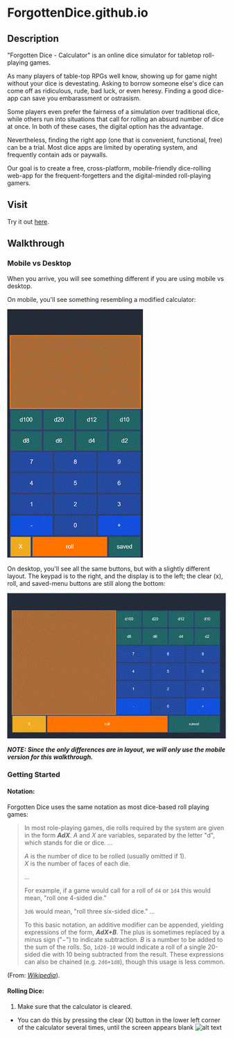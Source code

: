 # ForgottenDice.github.io

## Description
"Forgotten Dice - Calculator" is an online dice simulator for tabletop roll-playing games. 

As many players of table-top RPGs well know, showing up for game night without your dice is devestating. Asking to borrow someone else's dice can come off as ridiculous, rude, bad luck, or even heresy. Finding a good dice-app can save you embarassment or ostrasism. 

Some players even prefer the fairness of a simulation over traditional dice, while others run into situations that call for rolling an absurd number of dice at once. In both of these cases, the digital option has the advantage.

Nevertheless, finding the right app (one that is convenient, functional, free) can be a trial. Most dice apps are limited by operating system, and frequently contain ads or paywalls.

Our goal is to create a free, cross-platform, mobile-friendly dice-rolling web-app for the frequent-forgetters and the digital-minded roll-playing gamers.

## Visit
Try it out [here](https://ForgottenDice.github.io).

## Walkthrough
### Mobile vs Desktop
When you arrive, you will see something different if you are using mobile vs desktop.

On mobile, you'll see something resembling a modified calculator:

![alt text](https://github.com/ForgottenDice/ForgottenDice.github.io/blob/master/reference-images/screen1-mbl.gif)

On desktop, you'll see all the same buttons, but with a slightly different layout. The keypad is to the right, and the display is to the left; the clear (x), roll, and saved-menu buttons are still along the bottom:

![alt text](https://github.com/ForgottenDice/ForgottenDice.github.io/blob/master/reference-images/screen1-dsk.gif)

__*NOTE: Since the only differences are in layout, we will only use the mobile version for this walkthrough.*__

### Getting Started

#### Notation:

Forgotten Dice uses the same notation as most dice-based roll playing games:

> In most role-playing games, die rolls required by the system are given in the form __*AdX*__. *A* and *X* are variables, separated by the letter "d", which stands for die or dice. *...*
> 
> *A* is the number of dice to be rolled (usually omitted if 1).  
> *X* is the number of faces of each die.
> 
> *...*
>
> For example, if a game would call for a roll of `d4` or `1d4` this would mean, "roll one 4-sided die."
> 
> `3d6` would mean, "roll three six-sided dice." *...*
>
>To this basic notation, an additive modifier can be appended, yielding expressions of the form, __*AdX+B*__. The plus is sometimes replaced by a minus sign ("−") to indicate subtraction. *B* is a number to be added to the sum of the rolls. So, `1d20-10` would indicate a roll of a single 20-sided die with 10 being subtracted from the result. These expressions can also be chained (e.g. `2d6+1d8`), though this usage is less common.

(From: *[Wikipedia](https://en.wikipedia.org/wiki/Dice_notation)*).

#### Rolling Dice:

1. Make sure that the calculator is cleared.  
  * You can do this by pressing the clear (X) button in the lower left corner of the calculator several times, until the screen appears blank
  ![alt text](clearbuttonimage)
